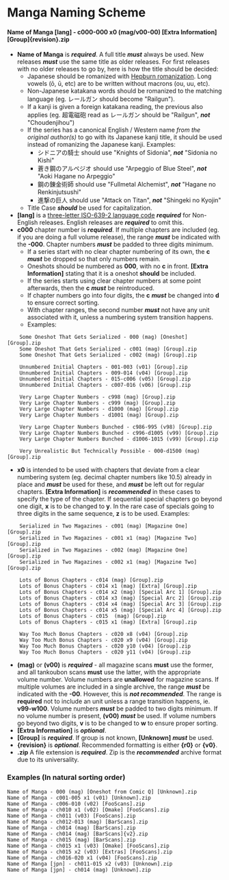 # Manga Naming Scheme

#### **Name of Manga [lang] - c000-000 x0 (mag/v00-00) [Extra Information] [Group]{revision}.zip**

- **Name of Manga** is ***required***. A full title ***must*** always be used. New releases ***must*** use the same title as older releases. For first releases with no older releases to go by, here is how the title should be decided:
  - Japanese should be romanized with [Hepburn romanization](http://en.wikipedia.org/wiki/Hepburn_romanization). Long vowels (ō, ū, etc) are to be written without macrons (ou, uu, etc).
  - Non-Japanese katakana words should be romanized to the matching language (eg. レールガン should become "Railgun").
  - If a kanji is given a foreign katakana reading, the previous also applies (eg. 超電磁砲 read as レールガン should be "Railgun", ***not*** "Choudenjihou")
  - If the series has a canonical English / Western name *from the original author(s)* to go with its Japanese kanji title, it should be used instead of romanizing the Japanese kanji. Examples:
      -  シドニアの騎士 should use "Knights of Sidonia", ***not*** "Sidonia no Kishi"
      - 蒼き鋼のアルペジオ should use "Arpeggio of Blue Steel", ***not*** "Aoki Hagane no Arpeggio"
      - 鋼の錬金術師 should use "Fullmetal Alchemist", ***not*** "Hagane no Renkinjutsushi"
      - 進撃の巨人 should use "Attack on Titan", ***not*** "Shingeki no Kyojin"
  - Title Case ***should*** be used for capitalization.
- **[lang]** is a [three-letter ISO-639-2 language code](http://en.wikipedia.org/wiki/List_of_ISO_639-1_codes) ***required*** for Non-English releases. English releases are ***required*** to omit this.
- **c000** chapter number is ***required***. If multiple chapters are included (eg. if you are doing a full volume release), the range ***must*** be indicated with the **-000**. Chapter numbers ***must*** be padded to three digits minimum.
  - If a series start with no clear chapter numbering of its own, the **c** ***must*** be dropped so that only numbers remain.
  - Oneshots should be numbered as **000**, with no **c** in front. **[Extra Information]** stating that it is a oneshot **should** be included.
  - If the series starts using clear chapter numbers at some point afterwards, then the **c** ***must*** be reintroduced.
  - If chapter numbers go into four digits, the **c** ***must*** be changed into **d** to ensure correct sorting.
  - With chapter ranges, the second number ***must*** not have any unit associated with it, unless a numbering system transition happens.
  - Examples:
```
    Some Oneshot That Gets Serialized - 000 (mag) [Oneshot] [Group].zip
    Some Oneshot That Gets Serialized - c001 (mag) [Group].zip
    Some Oneshot That Gets Serialized - c002 (mag) [Group].zip
    
    Unnumbered Initial Chapters - 001-003 (v01) [Group].zip
    Unnumbered Initial Chapters - 009-014 (v04) [Group].zip
    Unnumbered Initial Chapters - 015-c006 (v05) [Group].zip
    Unnumbered Initial Chapters - c007-016 (v06) [Group].zip
    
    Very Large Chapter Numbers - c998 (mag) [Group].zip
    Very Large Chapter Numbers - c999 (mag) [Group].zip
    Very Large Chapter Numbers - d1000 (mag) [Group].zip
    Very Large Chapter Numbers - d1001 (mag) [Group].zip
    
    Very Large Chapter Numbers Bunched - c986-995 (v98) [Group].zip
    Very Large Chapter Numbers Bunched - c996-d1005 (v99) [Group].zip
    Very Large Chapter Numbers Bunched - d1006-1015 (v99) [Group].zip
    
    Very Unrealistic But Technically Possible - 000-d1500 (mag) [Group].zip
```
- **x0** is intended to be used with chapters that deviate from a clear numbering system (eg. decimal chapter numbers like 10.5) already in place and ***must*** be used for these, and ***must*** be left out for regular chapters. **[Extra Information]** is ***recommended*** in these cases to specify the type of the chapter. If sequential special chapters go beyond one digit, **x** is to be changed to **y**. In the rare case of specials going to three digits in the same sequence, **z** is to be used. Examples:
```
    Serialized in Two Magazines - c001 (mag) [Magazine One] [Group].zip
    Serialized in Two Magazines - c001 x1 (mag) [Magazine Two] [Group].zip
    Serialized in Two Magazines - c002 (mag) [Magazine One] [Group].zip
    Serialized in Two Magazines - c002 x1 (mag) [Magazine Two] [Group].zip
    
    Lots of Bonus Chapters - c014 (mag) [Group].zip
    Lots of Bonus Chapters - c014 x1 (mag) [Extra] [Group].zip
    Lots of Bonus Chapters - c014 x2 (mag) [Special Arc 1] [Group].zip
    Lots of Bonus Chapters - c014 x3 (mag) [Special Arc 2] [Group].zip
    Lots of Bonus Chapters - c014 x4 (mag) [Special Arc 3] [Group].zip
    Lots of Bonus Chapters - c014 x5 (mag) [Special Arc 4] [Group].zip
    Lots of Bonus Chapters - c015  (mag) [Group].zip
    Lots of Bonus Chapters - c015 x1 (mag) [Extra] [Group].zip
    
    Way Too Much Bonus Chapters - c020 x8 (v04) [Group].zip
    Way Too Much Bonus Chapters - c020 x9 (v04) [Group].zip
    Way Too Much Bonus Chapters - c020 y10 (v04) [Group].zip
    Way Too Much Bonus Chapters - c020 y11 (v04) [Group].zip
```
- **(mag)** or **(v00)** is ***required*** - all magazine scans **must** use the former, and all tankoubon scans **must** use the latter, with the appropriate volume number. Volume numbers are **unallowed** for magazine scans. If multiple volumes are included in a single archive, the range ***must*** be indicated with the **-00**. However, this is ***not recommended***. The range is **required** not to include an unit unless a range transition happens, ie. **v99-w100**. Volume numbers ***must*** be padded to two digits minimum. If no volume number is present, **(v00)** ***must*** be used. If volume numbers go beyond two digits, **v** is to be changed to **w** to ensure proper sorting.
- **[Extra Information]** is ***optional***.
- **[Group]** is ***required***. If group is not known, **[Unknown]** ***must*** be used.
- **{revision}** is ***optional***. Recommended formatting is either **{r0}** or **{v0}**.
- **.zip** A file extension is ***required***. Zip is the ***recommended*** archive format due to its universality.

### Examples (In natural sorting order)
```
Name of Manga - 000 (mag) [Oneshot from Comic Q] [Unknown].zip
Name of Manga - c001-005 x1 (v01) [Unknown].zip
Name of Manga - c006-010 (v02) [FooScans].zip
Name of Manga - ch010 x1 (v02) [Omake] [FooScans].zip
Name of Manga - ch011 (v03) [FooScans].zip
Name of Manga - ch012-013 (mag) [BarScans].zip
Name of Manga - ch014 (mag) [BarScans].zip
Name of Manga - ch014 (mag) [BarScans]{v2}.zip
Name of Manga - ch015 (mag) [BarScans].zip
Name of Manga - ch015 x1 (v03) [Omake] [FooScans].zip
Name of Manga - ch015 x2 (v03) [Extras] [FooScans].zip
Name of Manga - ch016-020 x1 (v04) [FooScans].zip
Name of Manga [jpn] - ch011-015 x2 (v03) [Unknown].zip
Name of Manga [jpn] - ch014 (mag) [Unknown].zip
```